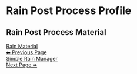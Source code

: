 # Rain Post Process Profile

## Rain Post Process Material


<div class="page-nav">
  <a href="#/RainMaterial" class="prev">
    <div class="title">Rain Material</div>
    <div class="subtitle">⬅ Previous Page</div>
  </a>
  <a href="#/SimpleRainManager" class="next">
    <div class="title">Simple Rain Manager</div>
    <div class="subtitle">Next Page ➡</div>
  </a>
</div>
